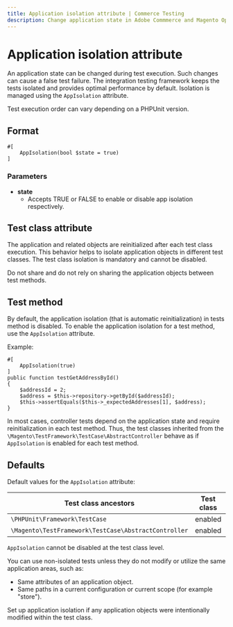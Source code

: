 ```yaml
---
title: Application isolation attribute | Commerce Testing
description: Change application state in Adobe Commmerce and Magento Open Source test environments with this built-in PHP attribute.
---
```


# Application isolation attribute

An application state can be changed during test execution.
Such changes can cause a false test failure.
The integration testing framework keeps the tests isolated and provides optimal performance by default.
Isolation is managed using the `AppIsolation` attribute.

<InlineAlert variant="info" slots="text" />

Test execution order can vary depending on a PHPUnit version.

## Format

```php?start_inline=1
#[
    AppIsolation(bool $state = true)
]
```

### Parameters

-  **state**
   -  Accepts TRUE or FALSE to enable or disable app isolation respectively.

## Test class attribute

The application and related objects are reinitialized after each test class execution.
This behavior helps to isolate application objects in different test classes.
The test class isolation is mandatory and cannot be disabled.

<InlineAlert variant="warning" slots="text" />

Do not share and do not rely on sharing the application objects between test methods.

## Test method

By default, the application isolation (that is automatic reinitialization) in tests method is disabled.
To enable the application isolation for a test method, use the `AppIsolation` attribute.

Example:

```php?start_inline=1
#[
    AppIsolation(true)
]
public function testGetAddressById()
{
    $addressId = 2;
    $address = $this->repository->getById($addressId);
    $this->assertEquals($this->_expectedAddresses[1], $address);
}
```

<InlineAlert variant="info" slots="text" />

In most cases, controller tests depend on the application state and require reinitialization in each test method.
Thus, the test classes inherited from the `\Magento\TestFramework\TestCase\AbstractController` behave as if `AppIsolation` is enabled for each test method.

## Defaults

Default values for the `AppIsolation` attribute:

| Test class ancestors                                 | Test class | Test method |
|------------------------------------------------------|------------|-------------|
| `\PHPUnit\Framework\TestCase`                        | enabled    | disabled    |
| `\Magento\TestFramework\TestCase\AbstractController` | enabled    | enabled     |

`AppIsolation` cannot be disabled at the test class level.

You can use non-isolated tests unless they do not modify or utilize the same application areas, such as:

-  Same attributes of an application object.
-  Same paths in a current configuration or current scope (for example "store").

<InlineAlert variant="success" slots="text" />

Set up application isolation if any application objects were intentionally modified within the test class.
